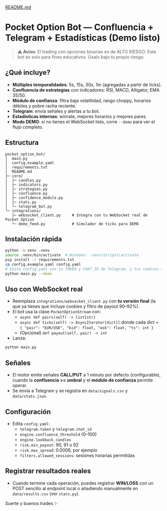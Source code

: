 [README.md](https://github.com/user-attachments/files/21765935/README.md)
# Pocket Option Bot — Confluencia + Telegram + Estadísticas (Demo listo)

> **⚠️ Aviso**: El trading con opciones binarias es de ALTO RIESGO. Este bot es solo para fines educativos. Úsalo bajo tu propio riesgo.

## ¿Qué incluye?
- **Múltiples temporalidades**: 5s, 15s, 30s, 1m (agregadas a partir de ticks).
- **Confluencia de estrategias** con indicadores: RSI, MACD, Alligator, EMA 35/50.
- **Módulo de confianza**: filtra baja volatilidad, rango choppy, horarios débiles y pobre racha reciente.
- **Telegram**: envía señales y alertas a tu bot.
- **Estadísticas internas**: winrate, mejores horarios y mejores pares.
- **Modo DEMO**: si no tienes el WebSocket listo, corre `--demo` para ver el flujo completo.

## Estructura
```
pocket_option_bot/
│  main.py
│  config.example.yaml
│  requirements.txt
│  README.md
├─ core/
│  ├─ candles.py
│  ├─ indicators.py
│  ├─ strategies.py
│  ├─ confluence.py
│  ├─ confidence_module.py
│  ├─ stats.py
│  └─ telegram_bot.py
└─ integrations/
   ├─ websocket_client.py     # Integra con tu WebSocket real de Pocket Option
   └─ demo_feed.py            # Simulador de ticks para DEMO
```

## Instalación rápida
```bash
python -m venv .venv
source .venv/bin/activate  # Windows: .venv\Scripts\activate
pip install -r requirements.txt
cp config.example.yaml config.yaml
# Edita config.yaml con tu TOKEN y CHAT_ID de Telegram, y tus cookies si usas el WebSocket real.
python main.py --demo
```

## Uso con WebSocket real
- Reemplaza `integrations/websocket_client.py` con **tu versión final** (la que ya tienes que incluye cookies y filtro de payout 90–92%).  
- El bot usa la clase `PocketOptionStream` con:
  - `async def pairs(self) -> list[str]`
  - `async def ticks(self) -> AsyncIterator[dict]]` donde cada dict = `{ "pair": "EUR/USD", "bid": float, "ask": float, "ts": int }`
  - (Opcional) `def payout(self, pair) -> int`
- Lanza:
```bash
python main.py
```

## Señales
- El motor emite señales **CALL/PUT** a 1 minuto por defecto (configurable), cuando la **confluencia >= umbral** y el **módulo de confianza** permite operar.
- Se envía a Telegram y se registra en `data/signals.csv` y `data/stats.json`.

## Configuración
- Edita `config.yaml`:
  - `telegram.token` y `telegram.chat_id`
  - `engine.confluence_threshold` (0–100)
  - `engine.lookback_candles`
  - `risk.min_payout`: 90, 91 o 92
  - `risk.max_spread`: 0.0006, por ejemplo
  - `filters.allowed_sessions`: sesiones horarias permitidas

## Registrar resultados reales
- Cuando termine cada operación, puedes registrar **WIN/LOSS** con un POST sencillo al endpoint local o añadiendo manualmente en `data/results.csv` (ver `stats.py`).

Suerte y buenos trades ✨
